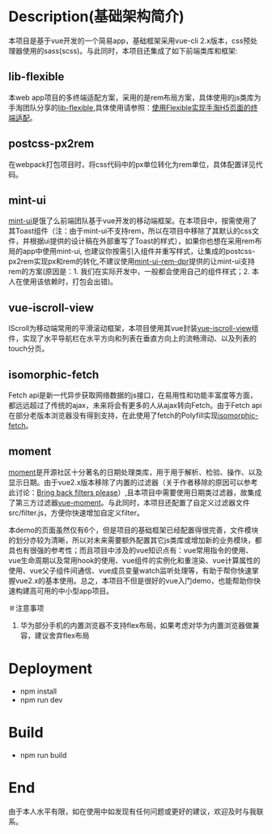 
# Description(基础架构简介)
本项目是基于vue开发的一个简易app，基础框架采用vue-cli 2.x版本，css预处理器使用的sass(scss)。与此同时，本项目还集成了如下前端类库和框架:

## lib-flexible
本web app项目的多终端适配方案，采用的是rem布局方案，具体使用的js类库为手淘团队分享的[lib-flexible](https://www.npmjs.com/package/lib-flexible),具体使用请参照：[使用Flexible实现手淘H5页面的终端适配](http://www.w3cplus.com/mobile/lib-flexible-for-html5-layout.html)。
## postcss-px2rem
在webpack打包项目时，将css代码中的px单位转化为rem单位，具体配置详见代码。
## mint-ui
[mint-ui](https://mint-ui.github.io/#!/en)是饿了么前端团队基于vue开发的移动端框架。在本项目中，按需使用了其Toast组件（注：由于mint-ui不支持rem，所以在项目中移除了其默认的css文件，并根据ui提供的设计稿在外部重写了Toast的样式），如果你也想在采用rem布局的app中使用mint-ui, 也建议你按需引入组件并重写样式，让集成的postcss-px2rem实现px和rem的转化,不建议使用[mint-ui-rem-dpr](https://www.npmjs.com/package/mint-ui-rem-dpr)提供的让mint-ui支持rem的方案(原因是：1. 我们在实际开发中，一般都会使用自己的组件样式；2. 本人在使用该依赖时，打包会出错)。
## vue-iscroll-view
IScroll为移动端常用的平滑滚动框架，本项目使用其vue封装[vue-iscroll-view](https://github.com/Dafrok/vue-iscroll-view)组件，实现了水平导航栏在水平方向和列表在垂直方向上的流畅滑动、以及列表的touch分页。
## isomorphic-fetch
Fetch api是新一代异步获取网络数据的js接口，在易用性和功能丰富度等方面，都远远超过了传统的ajax，未来将会有更多的人从ajax转向Fetch。由于Fetch api在部分老版本浏览器没有得到支持，在此使用了fetch的Polyfill实现[isomorphic-fetch](https://www.npmjs.com/package/isomorphic-fetch)。
## moment
[moment](http://momentjs.com)是开源社区十分著名的日期处理类库，用于用于解析、检验、操作、以及显示日期。由于vue2.x版本移除了内置的过滤器（关于作者移除的原因可以参考此讨论：[Bring back filters please](https://github.com/vuejs/vue/issues/2756)）,且本项目中需要使用日期类过滤器，故集成了第三方过滤器[vue-moment](https://www.npmjs.com/package/vue-momentjs)。与此同时，本项目还配置了自定义过滤器文件src/filter.js，方便你快速增加自定义filter。


本demo的页面虽然仅有6个，但是项目的基础框架已经配置得很完善，文件模块的划分亦较为清晰，所以对未来需要额外配置其它js类库或增加新的业务模块，都具也有很强的参考性；而且项目中涉及的vue知识点有：vue常用指令的使用、vue生命周期以及常用hook的使用、vue组件的实例化和重渲染、vue计算属性的使用、vue父子组件间通信、vue成员变量watch监听处理等，有助于帮你快速掌握vue2.x的基本使用。总之，本项目不但是很好的vue入门demo，也能帮助你快速构建高可用的中小型app项目。

＃注意事项
1. 华为部分手机的内置浏览器不支持flex布局，如果考虑对华为内置浏览器做兼容，建议舍弃flex布局

# Deployment

* npm install
* npm run dev

# Build
* npm run build

# End
由于本人水平有限，如在使用中如发现有任何问题或更好的建议，欢迎及时与我联系。

